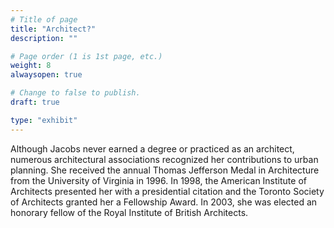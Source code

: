 ```yaml
---
# Title of page
title: "Architect?"
description: ""

# Page order (1 is 1st page, etc.)
weight: 8
alwaysopen: true

# Change to false to publish.
draft: true

type: "exhibit"
---
```

Although Jacobs never earned a degree or practiced as an architect, numerous architectural associations recognized her contributions to urban planning. She received the annual Thomas Jefferson Medal in Architecture from the University of Virginia in 1996. In 1998, the American Institute of Architects presented her with a presidential citation and the Toronto Society of Architects granted her a Fellowship Award. In 2003, she was elected an honorary fellow of the Royal Institute of British Architects.